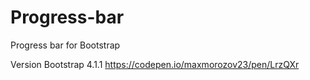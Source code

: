 # Progress-bar
Progress bar for Bootstrap 

Version Bootstrap 4.1.1
https://codepen.io/maxmorozov23/pen/LrzQXr
